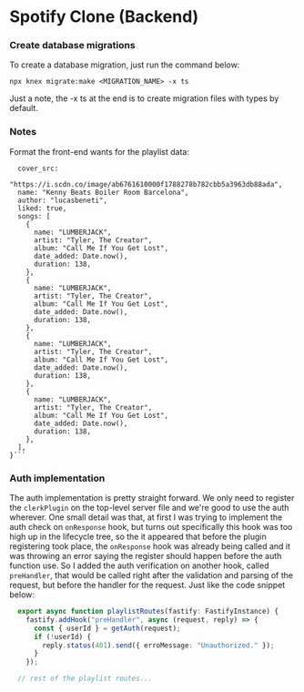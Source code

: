 # Spotify Clone (Backend)

### Create database migrations

To create a database migration, just run the command below:

```shell
npx knex migrate:make <MIGRATION_NAME> -x ts
```

Just a note, the -x ts at the end is to create migration files with types by default.

### Notes

Format the front-end wants for the playlist data:

````{
  cover_src:
    "https://i.scdn.co/image/ab6761610000f1788278b782cbb5a3963db88ada",
  name: "Kenny Beats Boiler Room Barcelona",
  author: "lucasbeneti",
  liked: true,
  songs: [
    {
      name: "LUMBERJACK",
      artist: "Tyler, The Creator",
      album: "Call Me If You Get Lost",
      date_added: Date.now(),
      duration: 138,
    },
    {
      name: "LUMBERJACK",
      artist: "Tyler, The Creator",
      album: "Call Me If You Get Lost",
      date_added: Date.now(),
      duration: 138,
    },
    {
      name: "LUMBERJACK",
      artist: "Tyler, The Creator",
      album: "Call Me If You Get Lost",
      date_added: Date.now(),
      duration: 138,
    },
    {
      name: "LUMBERJACK",
      artist: "Tyler, The Creator",
      album: "Call Me If You Get Lost",
      date_added: Date.now(),
      duration: 138,
    },
  ],
}```
````

### Auth implementation

The auth implementation is pretty straight forward. We only need to register the `clerkPlugin` on the top-level server file and we're good to use the auth wherever. One small detail was that, at first I was trying to implement the auth check on `onResponse` hook, but turns out specifically this hook was too high up in the lifecycle tree, so the it appeared that before the plugin registering took place, the `onResponse` hook was already being called and it was throwing an error saying the register should happen before the auth function use. So I added the auth verification on another hook, called `preHandler`, that would be called right after the validation and parsing of the request, but before the handler for the request. Just like the code snippet below:

```typescript
  export async function playlistRoutes(fastify: FastifyInstance) {
    fastify.addHook("preHandler", async (request, reply) => {
      const { userId } = getAuth(request);
      if (!userId) {
        reply.status(401).send({ erroMessage: "Unauthorized." });
      }
    });

  // rest of the playlist routes...
```
